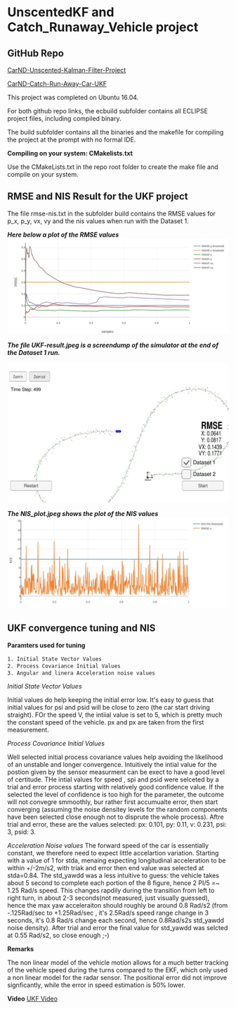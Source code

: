 # UnscentedKF and Catch_Runaway_Vehicle project
## GitHub Repo
[CarND-Unscented-Kalman-Filter-Project](https://github.com/QuantumCoherence/CarND-Unscented-Kalman-Filter-Project)

[CarND-Catch-Run-Away-Car-UKF](https://github.com/QuantumCoherence/CarND-Catch-Run-Away-Car-UKF)

This project was completed on Ubuntu 16.04.

For both github repo links, the ecbuild subfolder contains all ECLIPSE project files, including compiled binary.

The build subfolder contains all the binaries and the makefile for compiling the project at the prompt with no formal IDE. 

**Compiling on your system: CMakelists.txt**

Use the CMakeLists.txt in the repo root folder to create the make file and compile on your system.

## RMSE and NIS Result for the UKF project
The file rmse-nis.txt in the subfolder build contains the RMSE values for p_x, p_y, vx, vy and the nis values when run with the Dataset 1.

***Here below a plot of the RMSE values***
![RMSE Plot](https://github.com/QuantumCoherence/CarND-Unscented-Kalman-Filter-Project/blob/master/RMSE_plot.jpeg?raw=true)

***The file UKF-result.jpeg is a screendump of the simulator at the end of the Dataset 1 run.***

![Simulator Screen Dump](https://github.com/QuantumCoherence/CarND-Unscented-Kalman-Filter-Project/blob/master/UKF-result.jpeg?raw=true)


***The NIS_plot.jpeg shows the plot of the NIS values***
![NIS plot](https://github.com/QuantumCoherence/CarND-Unscented-Kalman-Filter-Project/blob/master/NIS_plot.jpeg?raw=true)


## UKF convergence tuning and NIS

**Paramters used for tuning**

	1. Initial State Vector Values
    2. Process Covariance Initial Values 
    3. Angular and linera Acceleration noise values

*Initial State Vector Values*

Initial values do help keeping the initial error low. It's easy to guess that initial values for psi and psid will be close to zero (the car start driving straight). FOr the speed V, the intiial value is set to 5, which is pretty much the constant speed of the vehicle. px and px are taken from the first measurement.

*Process Covariance Initial Values*

Well selected initial process covariance values help avoiding the likelihood of an unstable and longer convergence. Intuitively the intial value for the postion given by the sensor measurment can be exect to have a good level of certitude. THe intial values for speed , spi and psid were selceted by a trial and error process starting with relatively good confidence value. If the selected the level of confidence is too high for the parameter, the outcome will not convegre smmoothly, bur rather first accumualte error, then start converging (assuming the noise densitey levels for the random components have been selected close enough not to disprute the whole process). Aftre trial and error, these are the values selected: px: 0.101, py: 0.11, v: 0.231, psi: 3, psid: 3.


*Acceleration Noise values*
The forward speed of the car is essentially constant, we therefore need to expect little accelartion variation. Starting with a value of 1 for stda, menaing expecting longitudinal acceleration to be within +/-2m/s2, with triak and error then end value was selected at stda=0.84.
The std_yawdd was a less intuitive to guess: the vehicle takes about 5 second to complete each portion of the 8 figure, hence 2 PI/5 =~ 1.25 Rad/s speed. This changes rapdily during the transition from left to right turn, in about 2-3 seconds(not measured, just visually guessed), hence the max yaw acceleraiton should roughly be around 0.8 Rad/s2 (from -.125Rad/sec to +1.25Rad/sec , it's 2.5Rad/s speed range change in 3 seconds, it's 0.8 Rad/s change each second, hence 0.8Rad/s2s std_yawdd noise density). After trial and error the final value for std_yawdd was selcted at 0.55 Rad/s2, so close enough ;-)


**Remarks**

The non linear model of the vehicle motion allows for a much better tracking of the vehicle speed during the turns compared to the EKF, which only used a non linear model for the radar sensor. The positional error did not improve signficantly, while the error in speed estimation is 50% lower.

**Video**
[UKF Video](https://github.com/QuantumCoherence/CarND-Unscented-Kalman-Filter-Project/blob/master/vokoscreen-2018-04-23_13-40-23.mkv)

